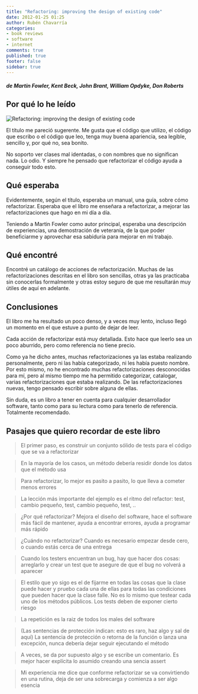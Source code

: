 ```yaml
---
title: "Refactoring: improving the design of existing code"
date: 2012-01-25 01:25
author: Rubén Chavarría
categories: 
- book reviews
- software
- internet
comments: true
published: true
footer: false
sidebar: true
---
```


##### de Martin Fowler, Kent Beck, John Brant, William Opdyke, Don Roberts

## Por qué lo he leído

![Refactoring: improving the design of existing code](http://martinfowler.com/refactoringBook.jpg)

El título me pareció sugerente. Me gusta que el código que utilizo, el código 
que escribo o el código que leo, tenga muy buena apariencia, sea legible, 
sencillo y, por qué no, sea bonito.

No soporto ver clases mal identadas, o con nombres que no significan nada. Lo 
odio. Y siempre he pensado que refactorizar el código ayuda a conseguir todo 
esto.

<!-- more -->

## Qué esperaba

Evidentemente, según el título, esperaba un manual, una guía, sobre cómo 
refactorizar. Esperaba que el libro me enseñara a refactorizar, a mejorar las 
refactorizaciones que hago en mi día a día.

Teniendo a Martin Fowler como autor principal, esperaba una descripción de 
experiencias, una demostración de veteranía, de la que poder beneficiarme y 
aprovechar esa sabiduría para mejorar en mi trabajo.

## Qué encontré

Encontré un catálogo de acciones de refactorización. Muchas de las 
refactorizaciones descritas en el libro son sencillas, otras ya las practicaba 
sin conocerlas formalmente y otras estoy seguro de que me resultarán muy 
útiles de aquí en adelante.

## Conclusiones

El libro me ha resultado un poco denso, y a veces muy lento, incluso llegó un 
momento en el que estuve a punto de dejar de leer.

Cada acción de refactorizar está muy detallada. Esto hace que leerlo sea un 
poco aburrido, pero como referencia no tiene precio.

Como ya he dicho antes, muchas refactorizaciones ya las estaba realizando 
personalmente, pero ni las había categorizado, ni les había puesto nombre. 
Por esto mismo, no he encontrado muchas refactorizaciones desconocidas para mí, 
pero al mismo tiempo me ha permitido categorizar, catalogar, varias 
refactorizaciones que estaba realizando. De las refactorizaciones nuevas, 
tengo pensado escribir sobre alguna de ellas.

Sin duda, es un libro a tener en cuenta para cualquier desarrollador software, 
tanto como para su lectura como para tenerlo de referencia. Totalmente 
recomendado.

## Pasajes que quiero recordar de este libro

> El primer paso, es construir un conjunto sólido de tests para el código que 
se va a refactorizar

<!-- more -->

> En la mayoría de los casos, un método debería residir donde los datos que el 
método usa

<!-- more -->

> Para refactorizar, lo mejor es pasito a pasito, lo que lleva a cometer menos 
errores

<!-- more -->

> La lección más importante del ejemplo es el ritmo del refactor: test, cambio 
pequeño, test, cambio pequeño, test, ..

<!-- more -->

> ¿Por qué refactorizar? Mejora el diseño del software, hace el software más 
fácil de mantener, ayuda a encontrar errores, ayuda a programar más rápido

<!-- more -->

> ¿Cuándo no refactorizar? Cuando es necesario empezar desde cero, o cuando 
estás cerca de una entrega

<!-- more -->

> Cuando los testers encuentran un bug, hay que hacer dos cosas: arreglarlo y 
crear un test que te asegure de que el bug no volverá a aparecer

<!-- more -->

> El estilo que yo sigo es el de fijarme en todas las cosas que la clase puede 
hacer y pruebo cada una de ellas para todas las condiciones que pueden hacer 
que la clase falle. No es lo mismo que testear cada uno de los métodos 
públicos. Los tests deben de exponer cierto riesgo

<!-- more -->

> La repetición es la raiz de todos los males del software

<!-- more -->

> (Las sentencias de protección indican: esto es raro, haz algo y sal de aquí) 
La sentencia de protección o retorna de la función o lanza una excepción, 
nunca debería dejar seguir ejecutando el método

<!-- more -->

> A veces, se da por supuesto algo y se escribe un comentario. Es mejor hacer 
explícita lo asumido creando una sencia assert

<!-- more -->

> Mi experiencia me dice que conforme refactorizar se va convirtiendo en una 
rutina, deja de ser una sobrecarga y comienza a ser algo esencia
